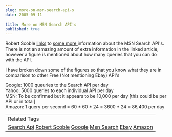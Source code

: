 ```yaml
---
slug: more-on-msn-search-api-s
date: 2005-09-11
 
title: More on MSN Search API's
published: true
---
```

Robert Scoble <a href="http://radio.weblogs.com/0001011/2005/09/10.html#a11097">links</a> to <a href="http://www.25hoursaday.com/weblog/PermaLink.aspx?guid=08e686db-538c-4464-a96c-67a116595f9c">some more </a>information about the MSN Search API's.  There is not an amazing amount of extra information in the linked article, however a figure is mentioned about how many queries that you can do with the API.<p />I have broken down some of the figures so that you know what they are in comparison to other Free (Not mentioning Ebay) API's<p />Google: 1000 queuries to the Search API per day<br />Yahoo:  5000 queries to each individual API per day<br />MSN: To be confirmed but it appears to be 10,000 per day [this could be per API or in total]<br />Amazon: 1 query per second = 60 * 60 * 24 = 3600 * 24 = 86,400 per day<p /><table class="TechnoratiHead TagHeader">
<tr><td>Related Tags</td></tr>
<tr class="Technorati"><td>
<a href="https://paul.kinlan.me/tags/Search%20Api" class="Tag" rel="tag">Search Api</a> <a href="https://paul.kinlan.me/tags/Robert%20Scoble" class="Tag" rel="tag">Robert Scoble</a> <a href="https://paul.kinlan.me/tags/Google" class="Tag" rel="tag">Google</a> <a href="https://paul.kinlan.me/tags/Msn%20Search" class="Tag" rel="tag">Msn Search</a> <a href="https://paul.kinlan.me/tags/Ebay" class="Tag" rel="tag">Ebay</a> <a href="https://paul.kinlan.me/tags/Amazon" class="Tag" rel="tag">Amazon</a>
</td></tr>
</table><div class="blogger-post-footer"><img class="posterous_download_image" src="https://blogger.googleusercontent.com/tracker/8109338-112643182042869775?l=www.kinlan.co.uk%2Findex.html" height="1" alt="" width="1" /></div>

